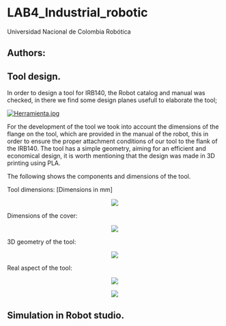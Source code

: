 # LAB4_Industrial_robotic

Universidad Nacional de Colombia
Robótica

## Authors:


## Tool design.

In order to design a tool for IRB140, the Robot catalog and manual was checked, in there we find some design planes usefull to elaborate the tool; 

[![Herramienta.jpg](https://i.postimg.cc/FHGzwKhJ/Herramienta.jpg)](https://postimg.cc/k267bq6n)

For the development of the tool we took into account the dimensions of the flange on the tool, which are provided in the manual of the robot, this in order to ensure the proper attachment conditions of our tool to the flank of the IRB140. The tool has a simple geometry, aiming for an efficient and economical design, it is worth mentioning that the design was made in 3D printing using PLA.

The following shows the components and dimensions of the tool.

Tool dimensions: [Dimensions in mm]
<p align="center"><img src="https://i.postimg.cc/3JxJy8Rb/tool-medidas.png"</p>

Dimensions of the cover:
<p align="center"><img src="https://i.postimg.cc/0jckt3tf/medidas-tapa.png"</p>

3D geometry of the tool:
<p align="center"><img src="https://i.postimg.cc/L8q9Txjt/modelo3D.png"</p>

Real aspect of the tool:
<p align="center"><img src="https://i.postimg.cc/J4Y7ZfH7/tool-fis1.jpg"</p>
<p align="center"><img src="https://i.postimg.cc/tR54CZXx/tool-fis2.jpg"</p>


## Simulation in Robot studio.

